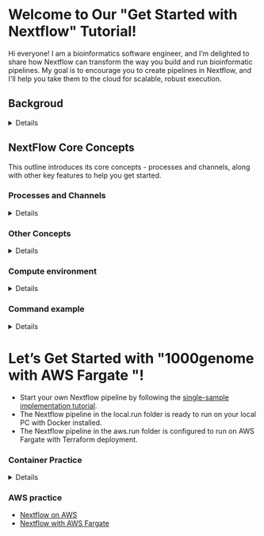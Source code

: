  # Welcome to Our "Get Started with Nextflow" Tutorial!
Hi everyone! I am a bioinformatics software engineer, and I’m delighted to share how Nextflow can transform the way you build and run bioinformatic pipelines. My goal is to encourage you to create pipelines in Nextflow, and I'll help you take them to the cloud for scalable, robust execution.

## Backgroud 
<Details>
 
### Why Nextflow?
Nextflow is becoming incredibly popular because it simplifies the development of bioinformatic pipelines. it replaces messy, hard-to-maintain Bash, Python, or Perl scripts with a structured and scalable framework.  with Nextflow, you can:
- Write cleaner, more organized pipelines
- Run your pipelines on your laptop, a cluster, or the cloud with minimal conversion
- Automate complex workflows with ease

### Complexity  Concerns
Yes, Nextflow is powerful, with lots of features and plugins! If you've browsed Nextflow code on GitHub, you might have noticed they can look intimidating. This complexity can scare researchers away from adopting Nextflow. <BR>
But don't worry! Nextflow can be simple when you start with the basics. I've gathered beginner-friendly examples, documentation, and tutorials to help you get started. My mission is to guide you through creating a Nextflow pipeline, running it, and customizing it. Once you're ready, I'll help you deploy it on the cloud for maximum scalability.


### Step by Step On Nextflow Journey
Let's make this fun and hands-on! Here's how we'll get started:
- installation: Bash, Java, NextFlow, Docker, Git etc
- Gather the documents: recommend to use [Full Nextflow Documentation](https://www.nextflow.io/docs/latest/index.html) as dictionary for beginner.
- Learn the Basics: go through the basic training of [Hello Nextflow](https://training.nextflow.io/latest/hello_nextflow/) to understand the core concepts of Nextflow, like processes, channels, and workflows.
- Get Hands-On: Write your first Nextflow pipeline to solve a real bioinformatics problem.
- Scale to the Cloud: Extend your pipeline to run on cloud infrastructure for faster, more robust execution.

By the end, you’ll have a working pipeline and the confidence to build more. I’ll provide the tools and support to make your pipelines cloud-ready.
</Details>


## NextFlow Core Concepts
This outline introduces its core concepts - processes and channels, along with other key features to help you get started.

### Processes and Channels 
<Details>
 
the relationship for [Processes(tasks) and Channels (joints of tasks)](https://training.nextflow.io/2.0/basic_training/intro/#processes-and-channels) is illustrated here. Let's see a simple Nextflow pipeline example: [Hello world code](https://training.nextflow.io/2.0/basic_training/intro/#nextflow-code), and a Directed Acyclic Graph [DAG-like format](https://training.nextflow.io/2.0/basic_training/intro/#in-dag-like-format).   
- [Processes](https://www.nextflow.io/docs/latest/process.html#): Represent individual tasks or steps in a pipeline (e.g., running a script or tool).
  - [inputs types](https://www.nextflow.io/docs/latest/process.html#inputs):
    - val: Simple values (e.g., strings, numbers).
    - path: Files or directories (staged into the process’s working directory).
    - stdin, tuple, env etc
  - [outputs types](https://www.nextflow.io/docs/latest/process.html#outputs)
    - similar to inputs (e.g., val, path, stdout).
    - Use the emit option to name outputs for easier access in workflows (e.g., emit: result).
  - [script](https://www.nextflow.io/docs/latest/process.html#script) 
    - By default, scripts are written in Bash (using triple quotes ''' or double quotes """ for multi-line strings).
    - Supports [other scripting language](https://www.nextflow.io/docs/latest/process.html#scripts-a-la-carte) like Python, Perl, or R.
- [Channels](https://www.nextflow.io/docs/latest/channel.html) act as the "pipes" that connect processes by passing data between them. 
  - They enable asynchronous and parallel execution, making pipelines efficient.
  - Creating Channels:
    - For simple values: Channel.of('Hello', 'World') (emits each value separately).
    - For files: Channel.fromPath('/data/some/bigfile.txt') (emits file paths).
    - For lists: Channel.of(['Hello', 'World']).flatten() (emits each item separately).
    - For a single collection: Channel.of(1, 2, 3, 4).collect() (emits [1, 2, 3, 4] as one item).
  - Operating on Channels:
    - Use operators like .flatten(), .collect(), .map(), or .view() to manipulate data.
    - Focus on what channels do (pass data) rather than their type (queue or value).
  - Key Rule: Always pass data to processes via channels, not raw values.
  - NF Implicitly convert data to a channel for each mode. eg. <Details>
    ```
      process alignSequences {
        input:
          path seq
          each mode
      
        output:
          path 'result'
      
        script:
        """
          t_coffee -in $seq -mode $mode > result
        """
      }
    
      workflow {
        sequences = Channel.fromPath('*.fa')
        methods = ['regular', 'espresso', 'psicoffee']
      
        alignSequences(sequences, methods)
        alignSequences.out.view() // Shows 6 result files
      }
    ```
    </Details>

  - [some channel manipulation examples](https://nextflow-io.github.io/nf-schema/latest/samplesheets/examples/)

</Details>

### Other Concepts
<Details>
 
- [Workflows](https://training.nextflow.io/latest/hello_nextflow/03_hello_workflow/): Combine processes into reusable workflows with DSL2 for cleaner, more organized pipelines.
- [Modules](https://training.nextflow.io/latest/hello_nextflow/04_hello_modules/): Reuse processes across pipelines using Nextflow modules or DSL2, enabling modularity and collaboration.
- [Configuration](https://training.nextflow.io/latest/hello_nextflow/06_hello_config/): Customize pipeline behavior (e.g., memory, CPUs, or queue settings) in the nextflow.config file.
- Scripting language: some [Groovy and Java](https://www.nextflow.io/docs/latest/reference/stdlib.html#groovy-and-java-classes) classes are already imported by default, Nextflow can call them directly. eg. `params { timestamp = (new Date()).getTime()}` from [youtube example](https://www.youtube.com/watch?v=0EZ1EFknEL8&t=8s)
  
</Details>

### Compute environment
<Details>
- [Execution Environments](): local, HPC, Cloud, Containers, Conda. Configure the execution environment in the nextflow.config file.
- [containers](https://training.nextflow.io/latest/hello_nextflow/05_hello_containers/): There are many container image are ready to call it before create your own one. eg. "staphb/bcftools:1.21"
</Details>
  
### Command example 
<Details>
- `nextflow run test.nf`
- `nextflow run test.nf -with-dag flowchart.png`
- `nextflow run main.nf -profile "awsbatch" -c /app/scripts/nextflow.config -bucket-dir s3://${bucket}/1000genomes/work'
</Details>

# Let’s Get Started with "1000genome with AWS Fargate "!
- Start your own Nextflow pipeline by following the [single-sample implementation tutorial](https://training.nextflow.io/latest/nf4_science/rnaseq/02_single-sample/#1-write-a-single-stage-workflow-that-runs-the-initial-qc).
- The Nextflow pipeline in the local.run folder is ready to run on your local PC with Docker installed.
- The Nextflow pipeline in the aws.run folder is configured to run on AWS Fargate with Terraform deployment.

### Container Practice
<Details>
- rm local bcftools: eg. `which bcftools; mv /opt/homebrew/bin/bcftools /opt/homebrew/bin/bcftools.bk`
- check docker deamon is on: eg. `nextflow run hello -with-docker`
- set on nextflow.config: `docker.enabled=true` and `runOptions = "--platform linux/amd64"` if on mac
- for customize Dockerfile, you have to turn on local docker deamon and  login dockerHub, and then build push image to your public/private repo
  - build your local image. eg. `docker build -t 1000genome/pca-python:3.9 .`
  - push to dockerhub. eg. `docker tag 1000genome/pca-python:3.9 <your_dockerhub_username>/pca-python:3.9; docker push <your_dockerhub_username>/pca-python:3.9`
</Details>
   
### AWS practice
- [Nextflow on AWS](https://github.com/nextflow-io/nextflow/blob/master/docs/aws.md)
- [Nextflow with AWS Fargate](https://seqera.io/blog/seqera-and-aws-fargate/)
